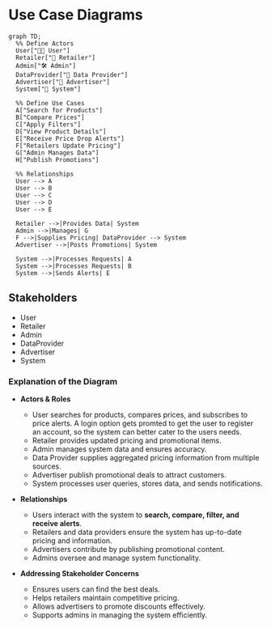 # Use Case Diagrams

```mermaid
graph TD;
  %% Define Actors
  User["🧑‍💻 User"] 
  Retailer["🏪 Retailer"]
  Admin["🛠️ Admin"]
  DataProvider["🔗 Data Provider"]
  Advertiser["📢 Advertiser"]
  System["🤖 System"]

  %% Define Use Cases
  A["Search for Products"]
  B["Compare Prices"]
  C["Apply Filters"]
  D["View Product Details"]
  E["Receive Price Drop Alerts"]
  F["Retailers Update Pricing"]
  G["Admin Manages Data"]
  H["Publish Promotions"]
  
  %% Relationships
  User --> A
  User --> B
  User --> C
  User --> D
  User --> E

  Retailer -->|Provides Data| System
  Admin -->|Manages| G
  F -->|Supplies Pricing| DataProvider --> System
  Advertiser -->|Posts Promotions| System

  System -->|Processes Requests| A
  System -->|Processes Requests| B
  System -->|Sends Alerts| E
```

## Stakeholders
* User
* Retailer
* Admin
* DataProvider
* Advertiser
* System

### **Explanation of the Diagram**  

- **Actors & Roles**  
  - User searches for products, compares prices, and subscribes to price alerts. A login option gets promted to get the user to register an account, so the system can better cater to the users needs.  
  - Retailer provides updated pricing and promotional items.  
  - Admin manages system data and ensures accuracy.  
  - Data Provider supplies aggregated pricing information from multiple sources.  
  - Advertiser publish promotional deals to attract customers.  
  - System processes user queries, stores data, and sends notifications.  

- **Relationships**  
  - Users interact with the system to **search, compare, filter, and receive alerts**.  
  - Retailers and data providers ensure the system has up-to-date pricing and information.  
  - Advertisers contribute by publishing promotional content.  
  - Admins oversee and manage system functionality.  

- **Addressing Stakeholder Concerns**  
  - Ensures users can find the best deals.  
  - Helps retailers maintain competitive pricing.  
  - Allows advertisers to promote discounts effectively.  
  - Supports admins in managing the system efficiently.  
